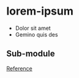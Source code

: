 # lorem-ipsum

* Dolor sit amet
* Gemino quis des

## Sub-module

[Reference](https://git-scm.com/book/en/v2/Git-Tools-Submodules)
